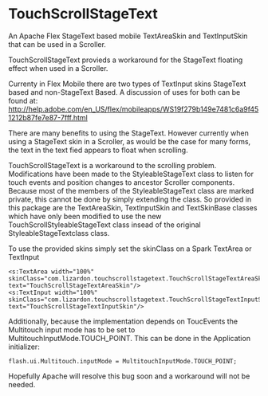 TouchScrollStageText
====================

An Apache Flex StageText based mobile TextAreaSkin and TextInputSkin that can be used in a Scroller.

TouchScrollStageText provieds a workaround for the StageText floating effect when used in a Scroller.

Currenty in Flex Mobile there are two types of TextInput skins StageText based and non-StageText Based. A discussion of uses for both can be found at: http://help.adobe.com/en_US/flex/mobileapps/WS19f279b149e7481c6a9f451212b87fe7e87-7fff.html

There are many benefits to using the StageText. However currently when using a StageText skin in a Scroller, as would be the case for many forms, the text in the text fied appears to float when scrolling.

TouchScrollStageText is a workaround to the scrolling problem. Modifications have been made to the StyleableStageText class to listen for touch events and position changes to ancestor Scroller components. Because most of the members of the StyleableStageText class are marked private, this cannot be done by simply extending the class. So provided in this package are the TextAreaSkin, TextInputSkin and TextSkinBase classes which have only been modified to use the new TouchScrollStyleableStageText class insead of the original StyleableStageTextclass class.

To use the provided skins simply set the skinClass on a Spark TextArea or TextInput

    <s:TextArea width="100%" skinClass="com.lizardon.touchscrollstagetext.TouchScrollStageTextAreaSkin" text="TouchScrollStageTextAreaSkin"/>
    <s:TextInput width="100%" skinClass="com.lizardon.touchscrollstagetext.TouchScrollStageTextInputSkin" text="TouchScrollStageTextInputSkin"/>

Additionally, because the implementation depends on ToucEvents the Multitouch input mode has to be set to MultitouchInputMode.TOUCH_POINT. This can be done in the Application initializer:

    flash.ui.Multitouch.inputMode = MultitouchInputMode.TOUCH_POINT;

Hopefully Apache will resolve this bug soon and a workaround will not be needed.
